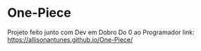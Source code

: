 # One-Piece
Projeto feito junto com Dev em Dobro Do 0 ao Programador
link: https://allisonantunes.github.io/One-Piece/
